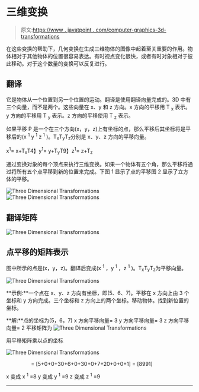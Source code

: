# 三维变换

> 原文:[https://www . javatpoint . com/computer-graphics-3d-transformations](https://www.javatpoint.com/computer-graphics-3d-transformations)

在这些变换的帮助下，几何变换在生成三维物体的图像中起着至关重要的作用。物体相对于其他物体的位置很容易表达。有时视点变化很快，或者有时对象相对于彼此移动。对于这个数量的变换可以反复进行。

## 翻译

它是物体从一个位置到另一个位置的运动。翻译是使用翻译向量完成的。3D 中有三个向量，而不是两个。这些向量在 x、y 和 z 方向。x 方向的平移用 T <sub>x</sub> 表示。y 方向的平移用 T <sub>y</sub> 表示。z 方向的平移使用 T <sub>z</sub> 表示。

如果平移 P 是一个在三个方向(x，y，z)上有坐标的点，那么平移后其坐标将是平移后的(x <sup>1</sup> y <sup>1</sup> z <sup>1</sup> )。T<sub>x</sub>T<sub>y</sub>T<sub>z</sub>分别是 x、y、z 方向的平移向量。

x<sup>1</sup>= x+T<sub>x</sub>T4】y<sup>1</sup>= y+T<sub>y</sub>T9】z<sup>1</sup>= z+T<sub>z</sub>

通过变换对象的每个顶点来执行三维变换。如果一个物体有五个角，那么平移将通过将所有五个点平移到新的位置来完成。下图 1 显示了点的平移图 2 显示了立方体的平移。

![Three Dimensional Transformations](../Images/dc5277401ef67f734152d42dfd5aa088.png)
![Three Dimensional Transformations](../Images/b0155ed9631f57932fb5d6a4d55c2434.png)

## 翻译矩阵

![Three Dimensional Transformations](../Images/ca26cea6c1f9b5b1fe254c148707e5b8.png)

## 点平移的矩阵表示

图中所示的点是(x，y，z)。翻译后变成(x <sup>1</sup> ，y <sup>1</sup> ，z <sup>1</sup> )。T<sub>x</sub>T<sub>y</sub>T<sub>z</sub>为平移向量。

![Three Dimensional Transformations](../Images/2c5cd698c613ae4e9cc9c02231ecce83.png)

**示例:**一个点在 x、y、z 方向有坐标，即(5、6、7)。平移在 x 方向上由 3 个坐标和 y 方向完成。三个坐标和 z 方向上的两个坐标。移动物体。找到新位置的坐标。

**解:**点的坐标为(5，6，7)
x 方向平移向量= 3
y 方向平移向量= 3
z 方向平移向量= 2
平移矩阵为
![Three Dimensional Transformations](../Images/bf3d284b38e429ef3a371235ab1f3826.png)

用平移矩阵乘以点的坐标

![Three Dimensional Transformations](../Images/cac747c9559b0942db9a83bbaf06f1b2.png)

                 = [5+0+0+30+6+0+30+0+7+20+0+0+1] = [8991]

x 变成 x <sup>1</sup> =8
y 变成 y <sup>1</sup> =9
z 变成 z <sup>1</sup> =9

* * *